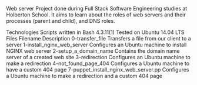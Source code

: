 Web server
Project done during Full Stack Software Engineering studies at Holberton School. It aims to learn about the roles of web servers and their processes (parent and child), and DNS roles.

Technologies
Scripts written in Bash 4.3.11(1)
Tested on Ubuntu 14.04 LTS
Files
Filename	Description
0-transfer_file	Transfers a file from our client to a server
1-install_nginx_web_server	Configures an Ubuntu machine to install NGINX web server
2-setup_a_domain_name	Contains the domain name server of a created web site
3-redirection	Configures an Ubuntu machine to make a redirection
4-not_found_page_404	Configures a Ubuntu machine to have a custom 404 page
7-puppet_install_nginx_web_server.pp	Configures a Ubuntu machine to make a redirection and a custom 404 page

